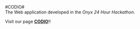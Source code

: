 #CODIO#<br/>
The Web application developed in the *Onyx 24 Hour Hackathon*. 

Visit our page **<a href="http://www.codio.in">CODIO</a>**!!
